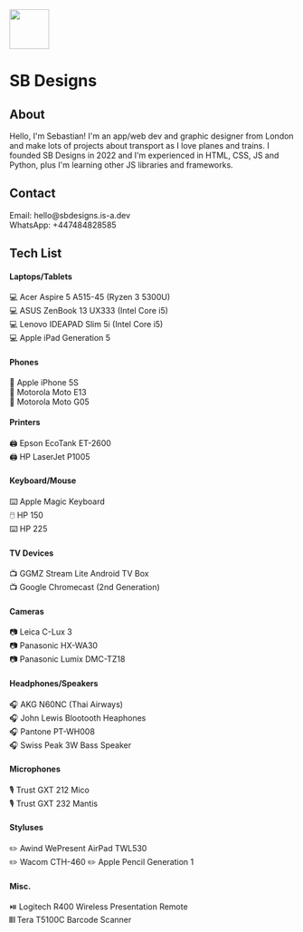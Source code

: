 <img src="https://avatars.githubusercontent.com/u/183851309?v=4" height="70">
<h1>SB Designs</h1>

<h2>About</h2>
Hello, I'm Sebastian! I'm an app/web dev and graphic designer from London and make lots of projects about transport as I love planes and trains. I founded SB Designs in 2022 and I'm experienced in HTML, CSS, JS and Python, plus I'm learning other JS libraries and frameworks.

<h2>Contact</h2>
Email: hello@sbdesigns.is-a.dev<br>
WhatsApp: +447484828585

<h2>Tech List</h2>
<h4>Laptops/Tablets</h4>
💻 Acer Aspire 5 A515-45 (Ryzen 3 5300U)<br>
💻 ASUS ZenBook 13 UX333 (Intel Core i5)<br>
💻 Lenovo IDEAPAD Slim 5i (Intel Core i5)<br>
💻 Apple iPad Generation 5

<h4>Phones</h4>
📱 Apple iPhone 5S<br>
📱 Motorola Moto E13<br>
📱 Motorola Moto G05

<h4>Printers</h4>
🖨️ Epson EcoTank ET-2600<br>
🖨️ HP LaserJet P1005

<h4>Keyboard/Mouse</h4>
⌨️ Apple Magic Keyboard<br>
🖱️ HP 150<br>
⌨️ HP 225

<h4>TV Devices</h4>
📺 GGMZ Stream Lite Android TV Box<br>
📺 Google Chromecast (2nd Generation)

<h4>Cameras</h4>
📷 Leica C-Lux 3<br>
📷 Panasonic HX-WA30<br>
📷 Panasonic Lumix DMC-TZ18

<h4>Headphones/Speakers</h4>
🎧 AKG N60NC (Thai Airways)<br>
🎧 John Lewis Blootooth Heaphones<br>
🎧 Pantone PT-WH008<br>
🎧 Swiss Peak 3W Bass Speaker

<h4>Microphones</h4>
🎙️ Trust GXT 212 Mico<br>
🎙️ Trust GXT 232 Mantis

<h4>Styluses</h4>
✏️ Awind WePresent AirPad TWL530<br>
✏️ Wacom CTH-460
✏️ Apple Pencil Generation 1

<h4>Misc.</h4>
⏯️ Logitech R400 Wireless Presentation Remote<br>
𝄃𝄃𝄂 Tera T5100C Barcode Scanner
